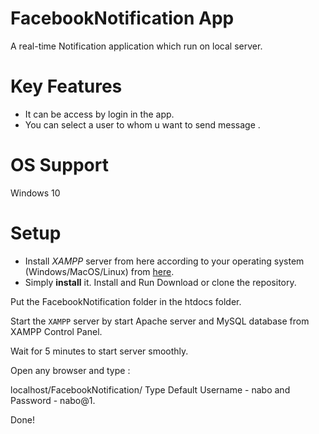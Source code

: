 # FacebookNotification App 
A real-time Notification application which run on local server.

# Key Features
- It can be access by login in the app.
- You can select a user to whom u want to send message .

# OS Support
Windows 10

# Setup
- Install *XAMPP* server from here according to your operating system (Windows/MacOS/Linux) from [here](https://sourceforge.net/projects/xampp/files/XAMPP%20Windows/8.2.12/xampp-windows-x64-8.2.12-0-VS16-installer.exe).
- Simply **install** it.
Install and Run
Download or clone the repository.

Put the FacebookNotification folder in the htdocs folder.

Start the `XAMPP` server by start Apache server and MySQL database from XAMPP Control Panel.

Wait for 5 minutes to start server smoothly.

Open any browser and type :

localhost/FacebookNotification/
Type Default Username - nabo and Password - nabo@1.

Done!
